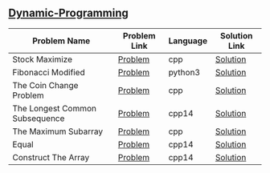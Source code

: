 ## [Dynamic-Programming](https://www.hackerrank.com/domains/algorithms/dynamic-programming)

| Problem Name                   | Problem Link                                                                                                         | Language | Solution Link                                                                 |
|--------------------------------|----------------------------------------------------------------------------------------------------------------------|----------|-------------------------------------------------------------------------------|
| Stock Maximize                 | [Problem](https://www.hackerrank.com/challenges/stockmax/problem)                                                    | cpp      | [Solution](./stockmax.cpp)                                                    |
| Fibonacci Modified             | [Problem](https://www.hackerrank.com/challenges/fibonacci-modified/problem)                                          | python3  | [Solution](./fibonacci-modified.py)                                           |
| The Coin Change Problem        | [Problem](https://www.hackerrank.com/challenges/coin-change/problem)                                                 | cpp      | [Solution](./coin-change.cpp)                                                 |
| The Longest Common Subsequence | [Problem](https://www.hackerrank.com/challenges/dynamic-programming-classics-the-longest-common-subsequence/problem) | cpp14    | [Solution](./dynamic-programming-classics-the-longest-common-subsequence.cpp) |
| The Maximum Subarray           | [Problem](https://www.hackerrank.com/challenges/maxsubarray/problem)                                                 | cpp      | [Solution](./maxsubarray.cpp)                                                 |
| Equal                          | [Problem](https://www.hackerrank.com/challenges/equal/problem)                                                       | cpp14    | [Solution](./equal.cpp)                                                     
| Construct The Array            | [Problem](https://www.hackerrank.com/challenges/construct-the-array/problem)                                         | cpp14    | [Solution](./construct_the_array.cpp)

